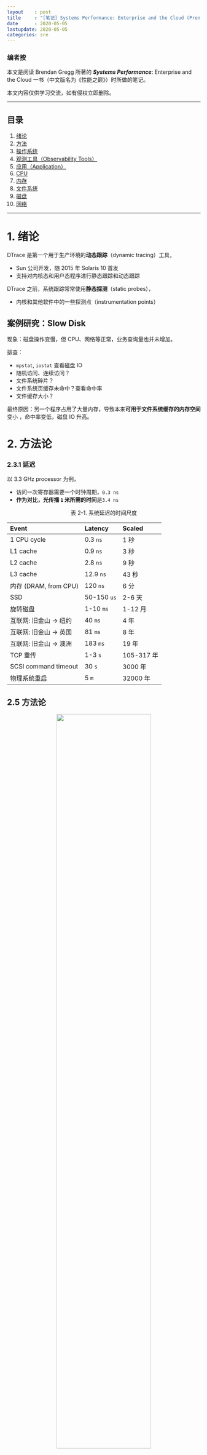 ```yaml
---
layout    : post
title     : "[笔记] Systems Performance: Enterprise and the Cloud (Prentice Hall, 2013)"
date      : 2020-05-05
lastupdate: 2020-05-05
categories: sre
---
```


### 编者按

本文是阅读 Brendan Gregg 所著的 ***Systems Performance***: Enterprise and the
Cloud 一书（中文版名为《性能之巅》）时所做的笔记。

本文内容仅供学习交流，如有侵权立即删除。

----

## 目录

1. [绪论](#ch_1)
2. [方法](#ch_2)
3. [操作系统](#ch_3)
4. [观测工具（Observability Tools）](#ch_4)
5. [应用（Application）](#ch_5)
6. [CPU](#ch_6)
7. [内存](#ch_7)
8. [文件系统](#ch_8)
9. [磁盘](#ch_9)
10. [网络](#ch_10)

----

<a name="ch_1"></a>

# 1. 绪论

DTrace 是第一个用于生产环境的**动态跟踪**（dynamic tracing）工具，

* Sun 公司开发，随 2015 年 Solaris 10 首发
* 支持对内核态和用户态程序进行静态跟踪和动态跟踪

DTrace 之前，系统跟踪常常使用**静态探测**（static probes），

* 内核和其他软件中的一些探测点（instrumentation points）

## 案例研究：Slow Disk

现象：磁盘操作变慢，但 CPU、网络等正常，业务查询量也并未增加。

排查：

* `mpstat`, `iostat` 查看磁盘 IO
* 随机访问、连续访问？
* 文件系统碎片？
* 文件系统页缓存未命中？查看命中率
* 文件缓存大小？

最终原因：另一个程序占用了大量内存，导致本来**可用于文件系统缓存的内存空间**变小
，命中率变低，磁盘 IO 升高。

<a name="ch_2"></a>

# 2. 方法论

### 2.3.1 延迟

以 3.3 GHz processor 为例，

* 访问一次寄存器需要一个时钟周期，`0.3 ns`
* **作为对比，光传播 `1` 米所需的时间**是`3.4 ns`

<p align="center">表 2-1. 系统延迟的时间尺度</p>

| Event                       | Latency   | Scaled    |
|:----------------------------|:--------- |:----------|
| 1 CPU cycle                 | 0.3  `ns` | 1  秒     |
| L1 cache                    | 0.9  `ns` | 3  秒     |
| L2 cache                    | 2.8  `ns` | 9  秒     |
| L3 cache                    | 12.9 `ns` | 43 秒     |
| 内存 (DRAM, from CPU)       | 120  `ns` | 6  分     |
| SSD                         | 50-150 `us` | 2-6 天  |
| 旋转磁盘                    | 1-10 `ms` | 1-12 月   |
| 互联网: 旧金山 -> 纽约      | 40 `ms`   | 4  年     |
| 互联网: 旧金山 -> 英国      | 81 `ms`   | 8  年     |
| 互联网: 旧金山 -> 澳洲      | 183 `ms`  | 19 年     |
| TCP 重传                    | 1-3 `s`   | 105-317 年 |
| SCSI command timeout        | 30 `s`    | 3000 年   |
| 物理系统重启                | 5 `m`     | 32000 年  |

## 2.5 方法论

<p align="center"><img src="/assets/img/systems-performance/table-2-4.png" width="70%" height="70%"></p>

### 2.5.1 Streetlight Anti-Method

> 某天晚上，警察看到一个醉汉在路灯下找东西，他声称自己的钥匙丢了。警察帮忙找了
> 一会也没找到，然后问道：“你确定是丢在这里，路灯下面？”醉汉答：“不确定，但
> 这里光线最好。”

这就相当于**登到机器之后先执行 `top`**：并不是因为此时
`top` 是最优的，而是 暂时也想不到其他更好的工具。

### 2.5.9 USE（利用率/饱和度/错误数）

* 利用率（Utilization）: 例如，CPU 利用率 `90%`
* 饱和度（Saturation）: 用 **wait-queue length** 衡量，例如，CPU 的平均 `run-queue length` 是 4
* 错误数（Errors）: 例如网卡有 50 个丢包

对 CPU、内存、网络、存储等应用 USE 方法：
[**Linux Trouble Shooting Cheat Sheet**]({% link _posts/2020-05-05-linux-trouble-shooting-cheat-sheet.md %})
或原书附录 A。

<a name="ch_3"></a>

# 3. 操作系统

### 3.2.4 中断优先级（IPL）

> interrupt priority level (IPL) represents the priority of the currently active
> interrupt service routine.

<p align="center"><img src="/assets/img/systems-performance/3-5.png" width="60%" height="60%"></p>

**串行 I/O 的中断优先级很高**，因为它们的硬件缓存很小，很容易溢出。

### 3.2.5 进程

**从某种程度来说，进程像是一台虚拟的早期计算机**（a virtual early computer）：
里面只运行一个程序，并且这个程序有自己独立的

* 地址空间
* 文件描述符
* 线程
* 寄存器

<p align="center"><img src="/assets/img/systems-performance/3-8.png" width="50%" height="50%"></p>
<p align="center">图 3-8. Process environment</p>

### 3.2.10 文件系统

VFS (Virtual File System)是一套**内核接口**，在不同文件系统之上做了抽象；起源于
Sun Microsystem，最初目的是让 UNIX File System (UFS) 和 NFS 更容易共存。

<p align="center"><img src="/assets/img/systems-performance/3-12.png" width="50%" height="50%"></p>

上面的图中可以看出，VFS 统一了：

* 磁盘文件系统
* 网络文件系统
* 内存文件系统

下图是 storage-device-based file system 的调用路径：

<p align="center"><img src="/assets/img/systems-performance/3-13.png" width="50%" height="50%"></p>

<a name="ch_4"></a>

# 4. 观测工具（Observability Tools）

### 4.1.1 计数（counters）

系统级别工具：

* `vmstat`: 操作系统级别的虚拟和物理内存统计信息
* `mpstat`: per CPU 使用情况统计（mp: multi-processor?）
* `iostat`: per-disk I/O 统计, reported from the block device interface
* `netstat`: 网卡统计，TCP/IP 协议栈统计，某些 per-connection statistics
* `sar`: 各种杂七杂八的统计；can also archive them for historical reporting

这些工具有一个**使用惯例**：可以指定时间间隔（interval）和次数（count），例如

```shell
$ mpstat 1 3

11:19:50 AM  CPU    %usr   %nice    %sys %iowait    %irq   %soft  %steal  %guest %gnice   %idle
11:19:51 AM  all    0.00    0.00    1.00    0.00    0.00    0.00    0.00    0.00 0.00   99.00
11:19:52 AM  all    0.00    0.00    0.00    0.00    0.00    0.00    0.00    0.00 0.00  100.00
11:19:53 AM  all    0.00    0.00    0.00    0.00    0.00    0.26    0.00    0.00 0.00   99.74
Average:     all    0.00    0.00    0.34    0.00    0.00    0.08    0.00    0.00 0.00   99.58
```

进程级别工具：

* `ps`
* `top`
* **`pmap`**: 进程内存段（memory segments）信息及使用统计等等

一般来说，这几个工具都是**从 `/proc/` 下面读数据的**。

### 4.1.2 跟踪（tracing）

系统级别：

* `tcpdump`: 抓包
* `blktrace`: block I/O tracing (Linux)
* `DTrace`: tracing of kernel internals and the usage of any resource (not just network or block I/O), using static and dynamic tracing
* `SystemTap`: tracing of kernel internals and the usage of any resource, using static and dynamic tracing
* `perf`: Linux Performance Events, tracing static and dynamic probes

进程级别：

* `strace`: system call tracing for Linux-based systems
* `gdb`: a source-level debugger, commonly used on Linux-based systems

### 4.1.3 Profiling

系统及进程级别：

* `oprofile`: Linux system profiling
* `perf`: a Linux performance toolkit, which includes profiling subcommands
* `DTrace`: programmatic profiling, timer-based using its profile provider, and hardwareevent- based using its cpc provider
* `SystemTap`: programmatic profiling, timer-based using its timer tapset, and hardware-eventbased using its perf tapset
* `cachegrind`: from the valgrind toolkit, can profile hardware cache usage and be visualized using kcachegrind

### 4.1.4 监视（sar）

`sar`: **System Activity Reporter**（系统活动汇报器）, 源自 AT&T UNIX。

`sar(1)` 是一个多功能计数器，利用定期 `cron` 来记录系统计数器的状态：

```shell
$ sar 1 3
Linux 5.4.0-26-generic (ubuntu)         04/28/2020      _x86_64_        (4 CPU)

11:36:25 AM     CPU     %user     %nice   %system   %iowait    %steal     %idle
11:36:26 AM     all      0.00      0.00      0.25      0.00      0.00     99.75
11:36:27 AM     all      0.00      0.00      0.25      0.00      0.00     99.75
11:36:28 AM     all      0.00      0.00      0.25      0.00      0.00     99.75
Average:        all      0.00      0.00      0.25      0.00      0.00     99.75
```

其他工具：**`atop` (advanced top) 是一个更高级的系统和进程（system & proces）监视器**。

## 4.2 观测源（Observability Sources）

<p align="center">表 4-1. Observability Sources</p>

| Type | Source/Tool |
|:-----|:------------|
| per-process 计数器 | `/proc` |
| system-wide 计数器 | `/proc`, `/sys` |
| device driver & debug info | `/sys` |
| per-process tracing | `ptrace`, `uprobes` |
| CPU 性能计数器 | `perf_event` |
| Network tracing | `libpcap` |
| per-thread 延迟 | delay accounting |
| system-wide tracing | tracepoints, kprobes, `ftrace` |

### 4.2.1 `/proc`

`/proc` 是**内存文件系统**，不依赖磁盘：

* 目录树结构
* 通过文件系统相关的系统调用（`open/read/close`），将内核统计信息暴露给用户空间
* 大部分数据都是只读的

`top` 会**收集所有活跃进程（active processes）的 `/proc` 信息**，因此开销比较大，
这就是为什么有时候执行 `top` 命令，会看到排在第一位进程的就是它自己的原因。

`/proc` 中每个进程的信息：

```shell
$ ls -F /proc/4314/
arch_status      cpuset   loginuid    numa_maps      sched         status
attr/            cwd@     map_files/  oom_adj        schedstat     syscall
autogroup        environ  maps        oom_score      sessionid     task/
auxv             exe@     mem         oom_score_adj  setgroups     timers
cgroup           fd/      mountinfo   pagemap        smaps         timerslack_ns
clear_refs       fdinfo/  mounts      patch_state    smaps_rollup  uid_map
cmdline          gid_map  mountstats  personality    stack         wchan
comm             io       net/        projid_map     stat
coredump_filter  limits   ns/         root@          statm
```

* `limits`: 已生效的资源限制（in-effect resource limits）
* `maps`: 已映射的内存区域
* `sched`: CPU 调度器相关的信息
* `schedstat`: CPU **runtime, latency, and time slices**
* `smaps`: mapped memory regions with usage statistics
* `stat`: 进程状态和统计，包括 CPU 和内存使用量
* `statm`: 内存使用量，以 page 为单位
* `status`: stat and statm information, 人类可读格式
* `task`: directory of per-task statistics

Linux 对 `/proc` 进行了扩展，将一些操作系统级别的统计放到了顶层：

```shell
$ cd /proc; ls -Fd [a-z]*
acpi/      dma          kcore        misc          scsi/          tty/
asound/    driver/      keys         modules       self@          uptime
buddyinfo  execdomains  key-users    mounts@       slabinfo       version
bus/       fb           kmsg         mpt/          softirqs       version_signature
cgroups    filesystems  kpagecgroup  mtrr          stat           vmallocinfo
cmdline    fs/          kpagecount   net@          swaps          vmstat
consoles   interrupts   kpageflags   pagetypeinfo  sys/           zoneinfo
cpuinfo    iomem        loadavg      partitions    sysrq-trigger
crypto     ioports      locks        pressure/     sysvipc/
devices    irq/         mdstat       sched_debug   thread-self@
diskstats  kallsyms     meminfo      schedstat     timer_list
```

* `cpuinfo`: CPU 信息
* `diskstats`: disk I/O statistics for all disk devices
* `interrupts`: 硬中断信息
* `loadavg`: load averages
* `meminfo`: system memory usage breakdowns
* `net/dev`: network interface statistics
* `net/tcp`: **当前活跃的 TCP socket 信息**
* `schedstat`: system-wide CPU scheduler statistics
* `self`: 指向当前进程的链接，方便使用
* `slabinfo`: 内核 slab allocator 缓存统计信息
* `stat`: 内核和系统资源状态汇总：CPUs, disks, paging, swap, processes
* `zoneinfo`: memory zone information

更多信息见 `proc(5)` man page 和内核文档：`Documentation/filesystems/proc.txt`。

### 4.2.2. `/sys`

Linux 提供的 sysfs 文件系统，挂载在 `/sys`，提供内核统计信息。

与 `/proc` 的不同：

* `/proc` 源自 Unix，有非常长的演进历史，已经在顶层（`/proc/xxx`）添加了各种系统统计指标
* `/sys` 最初设计用于提供设备驱动信息，但后来进行了扩展，添加了很多其他类型的统计

例如，下面是 `CPU 0` 相关的 `/sys` 文件：

```shell
$ find /sys/devices/system/cpu/cpu0 -type f
/sys/devices/system/cpu/cpu0/crash_notes
/sys/devices/system/cpu/cpu0/cache/index0/type
/sys/devices/system/cpu/cpu0/cache/index0/level
/sys/devices/system/cpu/cpu0/cache/index0/physical_line_partition
/sys/devices/system/cpu/cpu0/cache/index0/number_of_sets
/sys/devices/system/cpu/cpu0/cache/index0/size
/sys/devices/system/cpu/cpu0/cache/index0/shared_cpu_map
[...]
```

其中和 CPU 的硬件缓存相关的文件：

```shell
$ grep . /sys/devices/system/cpu/cpu0/cache/index*/level
/sys/devices/system/cpu/cpu0/cache/index0/level:1
/sys/devices/system/cpu/cpu0/cache/index1/level:1
/sys/devices/system/cpu/cpu0/cache/index2/level:2
/sys/devices/system/cpu/cpu0/cache/index3/level:3

$ grep . /sys/devices/system/cpu/cpu0/cache/index*/size
/sys/devices/system/cpu/cpu0/cache/index0/size:32K
/sys/devices/system/cpu/cpu0/cache/index1/size:32K
/sys/devices/system/cpu/cpu0/cache/index2/size:256K
/sys/devices/system/cpu/cpu0/cache/index3/size:8192K
```

可以看到该 CPU 有：

1. 2 个 L1 cache，各 `32 KB`
1. 1 个 L2 cache，`256 KB`
1. 1 个 L3 cache，`8 MB`

#### 4.2.4. Delay Accounting

开启 `CONFIG_TASK_DELAY_ACCT` 后，Linux 会记录下列状态的延迟信息：

* **调度器延迟**（Scheduler latency）: waiting for a turn on-CPU
* **Block I/O**: waiting for a block I/O to complete
* **内存换出**（Swapping）: waiting for paging (memory pressure)
* **内存回收**（Memory reclaim）: waiting for the memory reclaim routine

技术上来时，调度器延迟的计算用的是 `/proc` 下面的 `/schedstat` 数据。

内核 `Documentation/accounting` 目录中有相关文档，`delay-accounting.txt`, and an
example consumer, `getdelays.c`:

```
$ ./getdelays -dp <pid>
```

### 4.2.6. 其他观测源

* CPU performance counters: 提供底层性能信息的**可编程硬件寄存器**（可以用 `perf`）
* Per-process tracing: `strace`, `ptrace`
* Kernel tracing: `perf`
* Network sniffing: `tcpdump`
* Process accounting: `atop`
* System calls

## 4.3 DTrace

## 4.4 SystemTap

SystemTap 与 DTrace 功能类似，是在 DTrace 移植到 Linux 之前开发的。

探测点称为 *probes*。

SystemTap 利用了其他内核基础设施：

* 静态探测：`tracepoints`
* 动态探测：`kprobes`
* 用户态探测：`uprobes`

These sources are also used by other tools (perf, LTTng).

## 4.5. perf

Linux Performance Events (LPE)。

<a name="ch_5"></a>

# 5. Applications

### 5.4.3 系统调用分析

```shell
$ strace -ttt -T -p 1884
1356982510.395542 close(3) = 0 <0.000267>
1356982510.396064 close(4) = 0 <0.000293>
1356982510.396617 ioctl(255, TIOCGPGRP, [1975]) = 0 <0.000019>
```

参数：

* `-ttt`: 打印时间戳，`us` 精度
* `-T`: 打印系统调用耗时（最后一列），单位秒
* `-p PID`: 进程 ID


`-c` 打印 summary：

```shell
$ strace -c -p 1884
^CProcess 1884 detached
% time seconds  usecs/call calls errors syscall
------ -------- ---------- ----- ------ -------
83.29  0.007994 9          911   455    wait4
14.41  0.001383 3          455          clone
0.85   0.000082 0          2275         ioctl
0.68   0.000065 0          910          close
0.63   0.000060 0          4551         rt_sigprocmask
0.15   0.000014 0          455          setpgid
0.00   0.000000 0          455          rt_sigreturn
0.00   0.000000 0          455          pipe
------ -------- ---------- ----- ------ -------
100.00 0.009598            10467 455    total
```

* `time`: 耗时百分比分布
* `seconds`: 总 system CPU time，单位秒
* `usecs/call`: 系统调用平均 system CPU time，单位 `us`
* `calls`: 系统调用次数
* `syscall`: 系统调用名

**`strace` 是有开销的**，看下面的例子：执行 `500` 万次 `1 KB` 的文件传输：

```
$ dd if=/dev/zero of=/dev/null bs=1k count=5000k
5120000+0 records in
5120000+0 records out
5242880000 bytes (5.2 GB) copied, 1.91247 s, 2.7 GB/s
```

加上 `strace` 之后，

```
$ strace -c dd if=/dev/zero of=/dev/null bs=1k count=5000k
5120000+0 records in
5120000+0 records out
5242880000 bytes (5.2 GB) copied, 140.722 s, 37.3 MB/s

% time seconds usecs/call calls errors syscall
------ ----------- ----------- --------- ------
51.46  0.008030 0         5120005 read
48.54  0.007574 0         5120003 write
...                       
0.00   0.000000 0         1       set_robust_list
------ ----------- ----------- --------- -----
100.00 0.015604 10240092 19 total
```

耗时从 `1.9s` 变成了 `140s`，**慢了 73 倍**。

<a name="ch_6"></a>

# 6. CPU

* CPI: cycles per instruction
* IPC: instructions per cycle

### 6.4.1 Hardware

**Microcode ROM**：快速将指令转换成电路信号（converts instructions to circuit signals）

<p align="center"><img src="/assets/img/systems-performance/6-6.png" width="60%" height="60%"></p>
<p align="center">图 6-6. CPU cache hierarchy</p>

* Level 1 instruction cache (I$)
* Level 1 data cache (D$)
* Translation lookaside buffer (TLB)
* Level 2 cache (E$)
* Level 3 cache (optional)

### 6.4.2 Software

Linux 的调度算法：

* `RT`：实时调度（real-time workloads）
    * 优先级范围：`0–99` (MAX_RT_PRIO–1)
    * 复杂度：`O(n)`
* `O(1)`：Linux 2.6 默认调度器
    * 复杂度：`O(1)`
* `CFS`：完全公平调度器（completely fair scheduling），`2.6.23` 默认
    * 用红黑树替换原来的 run queue
    * 查找更快

用户进程能够通过调用 `sched_setscheduler()` 来设置调度器策略（scheduler policy）。

* RT 支持：`SCHED_RR` 和 `SCHED_FIFO` 策略
* CFS 支持： `SCHED_NORMAL` 和 `SCHED_BATCH` 策略

调度策略：

* `RR`: SCHED_RR is round-robin scheduling
* `FIFO`: SCHED_FIFO is first-in first-out scheduling
* `NORMAL`: SCHED_NORMAL (previously known as SCHED_OTHER) is time-sharing
  scheduling and is the default for user processes. The scheduler dynamically
  adjusts priority based on the scheduling class. For O(1), the time slice
  duration is set based on the static priority: longer durations for
  higher-priority work. For CFS, the time slice is dynamic.
* `BATCH`: SCHED_BATCH is similar to SCHED_NORMAL, but with the expectation that
  the thread will be CPU-bound and should not be scheduled to interrupt other
  I/O-bound interactive work.

### 6.5.1. Tools Method

查看 CPU 相关信息的工具：

* `uptime`：启动时间、loadavg
* `vmstat`：查看 `idle` 列，小于 `10%` 可能就有问题
* `mpstat`：查看哪个 CPU 比较繁忙，identifying a possible thread scalability problem.
* `top`：哪个进程消耗了最多的 CPU 资源
* `pidstat`：将 CPU 消耗分解到用户时间和系统时间
* `perf/dtrace/stap/oprofile`：Profiling CPU
* `perf/cpustat`：测量 CPI

### 6.5.5. Cycle Analysis

利用 CPU performance counters (CPCs) 可以在 cycle 级别理解 CPU 利用率。例如，可
以看到时间是花在：

* Level 1, 2, or 3 cache misses
* memory I/O
* resource I/O
* floating-point operations or other activity

### 6.5.8. 调整进程优先级

`nice()` 系统调用。

* **nice 值越大，优先级越低**
* root 用户可以设置负值，表示高优先级

## 6.6. Analysis

### 6.6.1. uptime

`uptime` 除了打印启动时间，还打印 load average：

```
$ uptime
9:04pm up 268 day(s), 10:16, 2 users, load average: 7.76, 8.32, 8.60
```

最后三个数字分别是过去 1、5 和 15 分钟的 load average：

* 如果 load average 大于 CPU 数量，说明负载过高，某些线性处于 waiting 状态

举个例子：一个现代 64 核 CPU，其 load average 为 128。这表示平均来说，每个 CPU 上：

* 总有一个线程在执行
* 另有一个线程在等待 CPU 资源

**Linux load average 的计算**：

* 包括了磁盘 I/O 信息（处于不可中断状态的磁盘 I/O 任务的数量）
* load average 不再与 CPU 数量划等号

### 6.6.2. vmstat

```
$ vmstat 1
procs -----------memory---------- ---swap-- -----io---- -system-- ------cpu-----
 r  b   swpd   free   buff  cache   si   so    bi    bo   in   cs us sy id wa st
 1  0      0 12922340   6196 93628288    0    0     0     0 11715 22285  3  3 94  0  0
 3  0      0 12906672   6196 93628400    0    0     0   568 13844 27175  4  3 93  0  0
 2  0      0 12921580   6196 93628592    0    0     0  2136 15105 28475  4  3 92  0  0
 8  0      0 12886696   6196 93628976    0    0     0  1108 19115 37964  6  4 90  0  0
```

* `r`: run-queue length（可运行的线程总数）
* `us`: user-time
* `sy`: system-time (kernel)
* `id`: idle
* `wa`: wait I/O, which measures CPU idle when threads are blocked on disk I/O
* `st`: stolen (not shown in the output), which for virtualized environments shows CPU time spent servicing other tenants

`r` 表示的是所有 CPU 上可运行线程的总数，除了 `r` 之外，上面其他所有列都是所有
CPU 的一个平均值。

### 6.6.3. mpstat

多处理器统计工具（multiprocessor statistics tool），打印 per CPU 统计信息。

```
$ mpstat -P ALL 1

09:05:10 AM  CPU    %usr   %nice    %sys %iowait    %irq   %soft  %steal  %guest  %gnice   %idle
09:05:11 AM  all    0.00    0.00    0.25    0.00    0.00    0.25    0.00    0.00    0.00   99.49
09:05:11 AM    0    0.00    0.00    0.00    0.00    0.00    0.00    0.00    0.00    0.00  100.00
09:05:11 AM    1    0.00    0.00    0.00    0.00    0.00    1.00    0.00    0.00    0.00   99.00
09:05:11 AM    2    0.00    0.00    0.00    0.00    0.00    0.00    0.00    0.00    0.00  100.00
09:05:11 AM    3    0.00    0.00    1.03    0.00    0.00    0.00    0.00    0.00    0.00   98.97
...
```

`-P ALL` 选项打印每个 CPU 的统计。每列数据：

* `CPU`: logical CPU ID, or all for summary
* `%usr`: user-time
* `%nice`: user-time for processes with a nice’d priority
* `%sys`: system-time (kernel)
* `%iowait`: I/O wait
* `%irq`: 硬件中断
* `%soft`: 软件中断
* `%steal`: time spent servicing other tenants
* `%guest`: CPU time spent in guest virtual machines
* `%idle`: idle

排查网络丢包时，有时会关注其中的**硬中断**和**软中断**列。

### 6.6.4. sar

System Activity Reporter, sar(1).

* `-P ALL`：所有 CPU
* `-u`：打印 system-wide average only
* `-q`：includes run-queue size as runq-sz (`waiting` 和 `running` 状态的线程数量，和 `vmstat` 的 `r` 列一样) and load averages

### 6.6.5. ps

**Process Status** command, ps(1).

BSD 风格参数不带 `-`：

* `a`：list all users
* `u`：with extended user-oriented details
* `x`：include processes without a terminal

```
$ ps aux
USER         PID %CPU %MEM    VSZ   RSS TTY      STAT START   TIME COMMAND
root           1  0.0  0.2 168932 13124 ?        Ss   Apr26   0:20 /sbin/init auto noprompt
root           2  0.0  0.0      0     0 ?        S    Apr26   0:00 [kthreadd]
root           3  0.0  0.0      0     0 ?        I<   Apr26   0:00 [rcu_gp]
root           4  0.0  0.0      0     0 ?        I<   Apr26   0:00 [rcu_par_gp]
root           6  0.0  0.0      0     0 ?        I<   Apr26   0:00 [kworker/0:0H-kblockd]
```

UNIX 风格：

* `-e`：list every process
* `-f`：full details

```
$ ps -ef
UID          PID    PPID  C STIME TTY          TIME CMD
root           1       0  0 Apr26 ?        00:00:20 /sbin/init auto noprompt
root           2       0  0 Apr26 ?        00:00:00 [kthreadd]
root           3       2  0 Apr26 ?        00:00:00 [rcu_gp]
root           4       2  0 Apr26 ?        00:00:00 [rcu_par_gp]
root           6       2  0 Apr26 ?        00:00:00 [kworker/0:0H-kblockd]
```

`TIME` 和 `%CPU` 两列和 CPU 相关：

* `TIME`：进程**自启动以来消耗的所有 CPU 时间**（user + system），格式 `hours:minutes:seconds`。
* `%CPU`：进程在过去一秒内消耗的所有 CPU （usage）。单线程、CPU 密集型进程，这一
  列会显示 `100%`；两个线程、CPU 密集型会显示 `200%`。

### 6.6.6. top

`top` 是最常用的查看系统性能的工具，但要注意，`top` 本身也可能会消耗大量资源，因
为它要遍历 `/proc` 下面的文件，通过 `open/read/close` 等系统调用来获取它需要的数
据。

**由于 `top` 是对 `/proc` 进行快照（snapshot），因此它无法捕捉到生命周期非常短的进
程（shot-lived processes）**，例如 CI/CD 里面的某些 job。**`atop` 是 `top` 的增强
版**，利用了进程审计（process accounting），能捕捉生命周期非常短的进程。

### 6.6.8. pidstat

`pidstat(1)` 打印进程或线程的 CPU 使用率，默认只显示活跃进程：

```
$ pidstat 1
09:19:11 AM   UID       PID    %usr %system  %guest    %CPU   CPU  Command
09:19:12 AM     0      1525    4.00    0.00    0.00    4.00    28  dockerd
09:19:12 AM     0      1557    0.00    1.00    0.00    1.00    28  containerd
09:19:12 AM     0     16262    1.00    0.00    0.00    1.00    30  tmux
09:19:12 AM     0     82525    0.00    3.00    0.00    3.00    29  rsyslogd
09:19:12 AM     0     94684    0.00    1.00    0.00    1.00    30  kworker/30:1-events_power_efficient
...
```

* `-p ALL` 选项打印所有进程，包括活跃和空闲进程
* `-t` 打印 per thread 统计信息

### 6.6.9. time

`time(1)` 可用于测量程序的执行时间和 CPU 使用量。这个命令可能是操作系统提供的，
也可能是 shell 内置的（built-in）。

```
$ time cksum Fedora-16-x86_64-Live-Desktop.iso
560560652 633339904 Fedora-16-x86_64-Live-Desktop.iso

real 0m5.105s
user 0m2.810s
sys  0m0.300s

$ time cksum Fedora-16-x86_64-Live-Desktop.iso
560560652 633339904 Fedora-16-x86_64-Live-Desktop.iso

real 0m2.474s
user 0m2.340s
sys  0m0.130s
```

上面同一条命令执行了两次。

第一次执行花了 `5.1s`

* `usr` 部分：计算 checksum
* `sys` 部分：读取文件的系统调用（read）耗时
* 剩余 `5.1-2.8-0.3 = 2.0s`：可能是花在磁盘 I/O

第二次执行快了很多，因为文件被缓存了，介绍了磁盘 I/O 开销。

### 6.6.12. perf

<p align="center">表 6-8. perf 子命令</p>
<p align="center"><img src="/assets/img/systems-performance/table-6-8.png" width="70%" height="70%"></p>

#### System Profiling

Profiling 录制，会在当前目录生成一个 `perf.data` 文件：

* `-a`：all CPUs
* `-g`：with call stacks
* `-F 997`：sample at 997 Hz
* `sleep 10`：sample for `10s`

```
$ perf record -a -g -F 997 sleep 10
[ perf record: Woken up 44 times to write data ]
[ perf record: Captured and wrote 13.251 MB perf.data (~578952 samples) ]
```

分析（读取 `perf.data` 文件）：

* `--stdio`：直接打印，而不是交互式模式

```
$ perf report --stdio
[...]
    72.98% swapper [kernel.kallsyms] [k] native_safe_halt
           |
           --- native_safe_halt
               default_idle
               cpu_idle
    9.43% dd [kernel.kallsyms] [k] acpi_pm_read
           |
           --- acpi_pm_read
               ktime_get_ts
               |
               |--87.75%-- __delayacct_blkio_start
               |           io_schedule_timeout
               |           balance_dirty_pages_ratelimited_nr
```

#### stat

`perf stat` 在 **CPU 时钟周期**维度打印进程的统计信息。

```
$ perf stat gzip test.log

 Performance counter stats for 'gzip test.log':

          1.411368      task-clock (msec)         #    0.782 CPUs utilized
                 0      context-switches          #    0.000 K/sec
                 0      cpu-migrations            #    0.000 K/sec
               104      page-faults               #    0.074 M/sec
         3,227,785      cycles                    #    2.287 GHz
         1,818,096      stalled-cycles-frontend   #   56.33% frontend cycles idle
         3,543,315      instructions              #    1.10  insn per cycle
                                                  #    0.51  stalled cycles per insn
           606,245      branches                  #  429.544 M/sec
            24,343      branch-misses             #    4.02% of all branches

       0.001803835 seconds time elapsed
```

`-e` 指定具体的事件（events）：

```
$ perf list # list all events

$ perf stat -e instructions,cycles,L1-dcache-load-misses,LLC-load-misses gzip test.log

 Performance counter stats for 'gzip test.log':

         1,126,600      instructions              #    0.65  insn per cycle
         1,725,828      cycles
            20,414      L1-dcache-load-misses
             2,144      LLC-load-misses

       0.001142968 seconds time elapsed
```

注意其中的 `0.65 insn per cycle`，表示每个时钟周期执行 `0.65` 条命令（IPC）.

#### Software Tracing

`perf record -e` 可用来追踪内核调度器的活动。`perf list` 列出了可追踪点，其中包括

* software events
* tracepoint events (static probes)

```
$ perf list
context-switches OR cs [Software event]
cpu-migrations OR migrations [Software event]
...
```

下面的例子跟踪**应用程序离开 CPU 的事件**（`-e context-switches`），并记录其调用栈信息（`-g`）：

```
$ perf record -g -a -e context-switches sleep 10
[ perf record: Woken up 1 times to write data ]
[ perf record: Captured and wrote 1.387 MB perf.data (6239 samples) ]
```


```
$ perf report --stdio
#
# Children      Self  Command          Shared Object            Symbol
# ........  ........  ...............  .......................  ........................
#
    48.40%    48.40%  swapper          [kernel.kallsyms]        [k] schedule_idle
            |
            ---secondary_startup_64
               |
                --48.24%--start_secondary
                          cpu_startup_entry
                          do_idle
                          schedule_idle
                          schedule_idle

    48.40%     0.00%  swapper          [kernel.kallsyms]        [k] secondary_startup_64
            |
            ---secondary_startup_64
               |
                --48.24%--start_secondary
                          cpu_startup_entry
                          do_idle
                          schedule_idle
                          schedule_idle
```

### 6.6.14. Other Tools

其他 Linux CPU 性能工具：

* `oprofile`: the original CPU profiling tool by John Levon.
* `htop`
* `atop`
* `/proc/cpuinfo`
* `getdelays.c`: This is an example of delay accounting observability and includes CPU scheduler latency per process.
* `valgrind`: a memory debugging and profiling toolkit [6]. It contains callgrind, a tool to trace function calls and gather a call graph, which can be visualized using kcachegrind; and cachegrind for analysis of hardware cache usage by a given program.

## 6.7

### 6.7.1 Ad Hoc

下面的命令创建一个单线程、CPU `100%` 任务：

```
while :; do :; done &
```

### 6.7.2 SysBench

SysBench 自带了一个简单的 CPU benchmark 工具，**计算质数**：

```
$ sysbench --threads=8 --test=cpu --cpu-max-prime=100000 run

Running the test with following options:
Number of threads: 2
Initializing random number generator from current time

Prime numbers limit: 10000
Initializing worker threads...
Threads started!

CPU speed:
    events per second:  1434.64

General statistics:
    total time:                          10.0067s
    total number of events:              14359

Latency (ms):
         min:                                    1.11
         avg:                                    1.39
         max:                                   65.17
         95th percentile:                        1.52
         sum:                                19970.36

Threads fairness:
    events (avg/stddev):           7179.5000/437.50
    execution time (avg/stddev):   9.9852/0.00
```

### 6.8.2. 调度优先级和类别（class）

设置 nice 值（越大优先级越低）：

```
$ nice -n 19 command
```

### 6.8.4. 绑定 CPU

增加缓存和内存命中率：

```
$ taskset -pc 7-10 10790
pid 10790's current affinity list: 0-15
pid 10790's new affinity list: 7-10
```

### 6.8.5. 独占 CPU（Exclusive CPU Sets）

绑定 CPU 只是保证进程只会在某些 CPU 上执行，但这些 CPU 并不是被该进程独占的。

独占 CPU 需要 `cpuset`。下面的命令创建一个 exclusive cpu set：

```
$ mkdir /dev/cpuset
$ mount -t cpuset cpuset /dev/cpuset

$ cd /dev/cpuset
$ mkdir prodset          # 创建一个名为 "prodset" 的 cpuset

$ cd prodset
$ echo 7-10 > cpus       # 分配 CPUs 7-10
$ echo 1 > cpu_exclusive # 设置独占标记（exclusive）
$ echo 1159 > tasks      # 绑定进程号（PID）
```

<a name="ch_7"></a>

# 7. Memory

### 7.2.1. Virtual Memory

<p align="center"><img src="/assets/img/systems-performance/7-1.png" width="65%" height="65%"></p>
<p align="center">图 7-1. 进程虚拟内存</p>

### 7.2.3. Demand Paging

<p align="center"><img src="/assets/img/systems-performance/7-2.png" width="65%" height="65%"></p>
<p align="center">图 7-2. 缺页（page fault）示例</p>

虚拟内存中，页面（page）可能处于以下某种状态：

* A. **未分配**（Unallocated）
* B. **已分配，但未映射**（Allocated, but unmapped (unpopulated and not yet faulted)）
* C. **已分配，且已映射到内存**（Allocated, and mapped to main memory (RAM)）
* D. **已分配，且已映射到 swap 设备**（Allocated, and mapped to the physical swap device (disk)）

根据以上状态，定义两个术语：

* **Resident set size** (RSS，常驻内存)：`C` 状态的内存大小
* **Virtual memory size**：所有已分配区域之和（`B+C+D`）

### 7.2.5. Swapping（换出）

Swapping：将整个进程在主存（main memory）和物理swap设备或swap文件之间移动。

> This is the original Unix technique for managing main memory and
> is the origin of the term swap [Thompson 78].

**要换出一个进程，必须将其私有数据写到 swap 设备**，这包括 thread structures 和
进程堆（匿名数据）。从文件系统中读来的且未被修改过的数据，可以丢弃，下次需要时再
重新从文件系统读取。

进程被换出后，内核仍然能感知到它们，因为**进程的某些元数据是常驻内核内存（kernel
memory）的**。在进程换入时，内核会考虑：

* 线程优先级
* 等待磁盘时间（the time it was waiting on disk）
* 进程大小（the size of the process）

等待时间较长、体积比较小的进程会被优先换入。

**Swapping 会严重影响性能，因为被换出的进程在重新换入时需要大量磁盘 I/O**。
对于早期 Unix 机器，例如 PDP-11（maximum process size 64 KB），swapping 是比较有用的。

### 7.2.6. 用于文件系统缓存的内存

操作系统启动后内存使用量一直在增长是正常的，因为它会对文件系统进行缓存，提高读写
性能。

当应用程序需要大量内存时，内核会自动释放用于文件系统缓存的内存。

### 7.2.8. 内存分配器

虚拟内存子系统负责物理内存的多任务执行（multitasking of physical memory）。

在虚拟内存空间内，具体的内存分配和放置（allocation and placement）则是由分配器（
allocator）来完成的。这些分配器的实现方式包括：

* 用户态函数库（user-land libraries）
* 内核函数（kernel-based routines）

分配器向程序员提供非常简单的编程接口（例如 `malloc()`, `free()`），不同的分配器
性能差异可能很大。

## 7.3 Architecture

### 7.3.1 Hardware

<p align="center"><img src="/assets/img/systems-performance/7-3.png" width="60%" height="60%"></p>
<p align="center">图 7-3. 对称内存访问（UMA）示例</p>

<p align="center"><img src="/assets/img/systems-performance/7-4.png" width="60%" height="60%"></p>
<p align="center">图 7-4. 非对称内存访问（NUMA）示例</p>


#### DDR SDRAM（1996）

**Double Data Rate Synchronous Dynamic Random-Access Memory (DDR SDRAM).**

* double data rate：在时钟信号的上升和下降沿都会进行数据传输（the transfer of
  data on both the rise and fall of the clock signal）。
* synchronous：内存和 CPU 是同步操作（the memory being clocked synchronously with the CPUs）

<p align="center">表 7-1. DDR 带宽</p>
<p align="center"><img src="/assets/img/systems-performance/table-7-1.png" width="70%" height="70%"></p>

#### CPU Cache

* Level 1: usually split into a separate instruction cache and data cache
* Level 2: a cache for both instructions and data
* Level 3: another larger level of cache

#### MMU

<p align="center"><img src="/assets/img/systems-performance/7-5.png" width="75%" height="75%"></p>
<p align="center">图 7-5. 内存管理单元（MMU）</p>

### 7.3.2. Software

#### 释放内存

<p align="center"><img src="/assets/img/systems-performance/7-6.png" width="40%" height="40%"></p>
<p align="center">图 7-6. 释放内存</p>

方式：

* 空闲链表（Free list）: 一般每个 NUMA 节点一个链表。
* Reaping（收割）：也称为 shrinking，当可用内存降低到某个阈值时，内核模块和内核
  slab 分配器立即释放某些低优先级内存。

在 Linux 上，具体方式为：

* **页面缓存（Page cache）**: 这是文件系统缓存。配置参数 `swappiness`，在某个阈
  值倾向于释放页面缓存，而不是 swap 出去。
* **Swapping**：由 page-out daemon `kswapd` 完成。
* **OOM killer**：寻找可被牺牲的进程（`select_bad_process()`），然后干掉它（
  `oom_kill_process()`）。可能会在系统日志（`/var/log/messages`）中打印 `“Out of
  memory: Kill process”`。

`swappiness` 范围 `0-100`，默认值 `60`：

* 值越大，越倾向于 swap 方式
* 值越小，越倾向于直接释放页面缓存方式

### 7.3.3. Process Address Space

Linux allocators:

* kernel-level: slab and SLUB
* user-level: glibc

slab: Linux 2.2 ~ 2.6 default

* 管理固定大小的对象缓存，这些对象可被循环利用（manages caches of objects of a specific size, allowing them to be recycled）
* 无需页面分配过程，因此很快（quickly without the overhead of page allocation）
* 适合内核内存分配，因为内核经常使用固定大小的结构体（fixed-size structs）

SLUB: Linux 2.6+ default

* 比 slab 性能更好（improved over slab）

glibc，**为取得高性能，针对不同大小采用不同分配算法/策略**：

* 小对象：buddy algorithm
* 大对象：tree lookup
* 超级大对象：`mmap()`

### 7.4.1 Tools Method

检查下列方面：

* **页面扫描**（Page scanning）：持续的 page scanning (超过 `10s`) 是内存压力的征兆
    * `sar -B` 查看 `pgscan` 列
* Paging: The paging of memory 是内存不足的进一步征兆。
    * `vmstat` 查看 `si` 和 `so` 列（here, the term swapping means anonymous paging)
* 可用内存
    * `vmstat 1`：查看 `free` 列
* OOM killer
    * `/var/log/messages` 或 `dmesg` 中搜索 `“Out of memory”`
* 进程占用内存排序，包括物理内存（RSS）和虚拟内存
    * `top`：具体看哪一列可能略有差异，参考文档 `man top`
* 跟踪内存分配情况，搞清内存使用量的根本原因
    * dtrace/stap/perf

## 7.5 Analysis

<p align="center">表 7-4. 内存分析工具</p>

| 工具        | 简介   |
|:------------|:-------|
| `vmstat`      | 物理和虚拟内存统计信息 |
| `sar`      | 历史统计信息 |
| `slabtop`      | 内核 slab 分配器统计信息 |
| `ps`      | 进程状态（Process Status） |
| `top`      | 监控每个进程的内存使用情况 |
| `pmap`      | 进程地址空间统计信息 |
| `DTrace`      | 动态跟踪内存分配（allocating tracing） |

### 7.5.1. vmstat

Virtual Memory STATistics：系统内存监控状态的高层概览，包括当前的可用内存和
paging 统计：

```
$ vmstat 1
procs -----------memory---------- ---swap-- -----io---- -system-- ------cpu-----
 r  b   swpd   free   buff  cache   si   so    bi    bo   in   cs us sy id wa st
 1  0      0 5323620  39064 347756    0    0     7     3   24   32  0  0 100  0  0
 0  0      0 5323620  39064 347868    0    0     0     0  122  132  0  0 100  0  0
 0  0      0 5323620  39064 347868    0    0     0     0   95  128  0  0 100  0  0
 0  0      0 5323620  39064 347868    0    0     0     0  104  132  0  0 100  0  0
```

* `swpd`: amount of swapped-out memory
* `free`: free available memory
* `buff`: memory in the buffer cache
* `cache`：**页面缓存**（memory in the page cache）
* `si`：**换入的内存**（memory swapped in (paging)）
* `so`：**换出的内存**（memory swapped out (paging)）

`buffer` 和 `page caches` 将在第 8 章“文件系统”介绍。

如果 `si` 和 `so` 列的值持续非零，说明系统目前有内存压力，在持续地有页面换入换出
。可以用其他工具来定位哪些进程在消耗内存。

参数：

* `-S`：排序
* `-m`：以 MB 为单位显示

```
$ vmstat 1 -Sm
procs -----------memory---------- ---swap-- -----io---- -system-- ------cpu-----
 r  b   swpd   free   buff  cache   si   so    bi    bo   in   cs us sy id wa st
 0  0      0   5450     40    356    0    0     7     3   24   32  0  0 100  0  0
 0  0      0   5450     40    356    0    0     0     0   96  123  0  0 100  0  0
 0  0      0   5450     40    356    0    0     0     0   95  120  0  0 100  0  0
 0  0      0   5450     40    356    0    0     0     0   90  116  0  0 100  0  0
```

`-a` 将 page cache 的活跃和非活跃内存分开展示：

```
$ vmstat -a 1
procs -----------memory---------- ---swap-- -----io---- -system-- ------cpu-----
 r  b   swpd   free  inact active   si   so    bi    bo   in   cs us sy id wa st
 1  0      0 5321860 166760 399344    0    0     7     3   24   32  0  0 100  0  0
 0  0      0 5321948 166760 399504    0    0     0   892  141  143  0  0 100  0  0
 0  0      0 5321948 166760 399504    0    0     0     0   97  121  0  0 100  0  0
```

如果系统有持续的页面扫描（page scanning，`sr`）活动，说明内存有压力。可以通过其
他工具调查内存用在哪了。

### 7.5.2. sar

参数：

* `-B`: paging statistics
* `-H`: huge pages statistics
* `-r`: memory utilization
* `-R`: memory statistics
* `-S`: swap space statistics
* `-W`: swapping statistics

不同参数的输出中，每列的含义及其单位：

```
+-----+-------------+-------------------------------------------------------------------------------+------------+
|     | pgpgin/s    | page-ins                                                                      | KB/s       |
|     | pgpgout/s   | page-outs                                                                     | KB/s       |
|     | fault/s     | both major and minor faults                                                   | count/s    |
|     | majflt/s    | major faults                                                                  | count/s    |
| -B  | pgfree/s    | pages added to free list                                                      | count/s    |
|     | pgscank/s   | pages scanned by background page-out daemon (kswapd)                          | count/s    |
|     | pgscand/s   | direct page scans                                                             | count/s    |
|     | pgsteal/s   | page and swap cache reclaims                                                  | count/s    |
|     | %vmeff      | ratio of page steal/page scan, which shows page reclaim efficiency            | percent    |
+-----+-------------+-------------------------------------------------------------------------------+------------|
|     | hbhugfree   | free huge pages memory (large page size)                                      | KB         |
| -H  | hbhugeused  | used huge pages memory                                                        | KB         |
+-----+-------------+-------------------------------------------------------------------------------+------------|
|     | kbmemfree   | free memory                                                                   | KB         |
|     | kbmemused   | used memory (excluding the kernel)                                            | KB         |
|     | kbbuffers   | buffer cache size                                                             | KB         |
|     | kbcached    | page cache size                                                               | KB         |
| -r  | kbcommit    | main memory committed: an estimate of the amount needed to serve the current  | KB         |
|     |             | workload                                                                      |            |
|     | %commit     | main memory committed for current workload, estimate                          | percent    |
|     | kbactive    | active list memory size                                                       | KB         |
|     | kbinact     | inactive list memory size                                                     | KB         |
+-----+-------------+-------------------------------------------------------------------------------+------------|
|     | frpg/s      | memory pages freed; negative indicates allocations                            | pages/s    |
| -R  | bufpg/s     | buffer cache page additions (growth)                                          | pages/s    |
|     | campg/s     | page cache page additions (growth)                                            | pages/s    |
+-----+-------------+-------------------------------------------------------------------------------+------------+
|     | kbswpfree   | free swap space                                                               | KB         |
| -S  | kbswpused   | used swap space                                                               | KB         |
|     | kbswpcad    | cached swap space: this resides in both main memory and the swap device and   | KB         |
|     |             | so can be paged out without disk I/O                                          |            |
+-----+-------------+-------------------------------------------------------------------------------+------------+
|     | pswpin/s    | page-ins (Linux "swap-ins")                                                   | pages/s    |
| -W  | pswpout/s   | page-outs (Linux "swap-outs")                                                 | pages/s    |
+-----+-------------+-------------------------------------------------------------------------------+------------+
```

要深入理解这些字段，可以查看内核源码（`mm/`），尤其是 `mm/vmscan.c`。

`%vmeff` 衡量的是页面回收效率（page reclaim efficiency）：

* 值越大（高），表示回收速度越快，系统越健康；值越小（低）表示系统回收越慢，有问题
* man page 中说 `100%` 算高，`30%` 算低

### 7.5.3. slabtop

打印内核 slab 缓存使用信息：

* `-sc`：按 cache size 排序

```
$ slabtop -sc
 Active / Total Objects (% used)    : 543810 / 560981 (96.9%)
 Active / Total Slabs (% used)      : 11562 / 11562 (100.0%)
 Active / Total Caches (% used)     : 102 / 143 (71.3%)
 Active / Total Size (% used)       : 143821.87K / 149482.23K (96.2%)
 Minimum / Average / Maximum Object : 0.01K / 0.27K / 8.00K

  OBJS ACTIVE  USE OBJ SIZE  SLABS OBJ/SLAB CACHE SIZE NAME
 36305  35544  97%    0.59K    685       53     21920K inode_cache
 13369  12010  89%    1.07K    461       29     14752K ext4_inode_cache
103080 100524  97%    0.13K   1718       60     13744K kernfs_node_cache
 71274  65417  91%    0.19K   1697       42     13576K dentry
 12096  10238  84%    0.57K    216       56      6912K radix_tree_node
  1656   1648  99%    4.00K    207        8      6624K kmalloc-4k
```

这些信息来自 `/proc/slabinfo`，`vmstat -m` 也会打印相同信息。

### 7.5.5. ps

```
$ ps aux
```

`-o` specify output columns:

```
$ ps -eo
    PID %MEM    VSZ   RSS COMMAND
      1  0.1 167660 11484 systemd
      2  0.0      0     0 kthreadd
      3  0.0      0     0 rcu_gp
      4  0.0      0     0 rcu_par_gp
      6  0.0      0     0 kworker/0:0H-kblockd
      8  0.0      0     0 mm_percpu_wq
      9  0.0      0     0 ksoftirqd/0
     10  0.0      0     0 rcu_sched
```

### 7.5.6. top

```
$ top
top - 16:52:43 up  4:25,  2 users,  load average: 0.00, 0.01, 0.00
Tasks: 242 total,   1 running, 241 sleeping,   0 stopped,   0 zombie
%Cpu(s):  0.0 us,  0.1 sy,  0.0 ni, 99.9 id,  0.0 wa,  0.0 hi,  0.0 si,  0.0 st
MiB Mem :   5994.5 total,   5170.5 free,    435.5 used,    388.6 buff/cache
MiB Swap:   2048.0 total,   2048.0 free,      0.0 used.   5315.7 avail Mem

    PID USER      PR  NI    VIRT    RES    SHR S  %CPU  %MEM     TIME+ COMMAND
   1250 arthurc+  20   0   21052   6332   3268 S   0.3   0.1   0:06.65 tmux: server
      1 root      20   0  167660  11484   8356 S   0.0   0.2   0:03.04 systemd
      2 root      20   0       0      0      0 S   0.0   0.0   0:00.02 kthreadd
      3 root       0 -20       0      0      0 I   0.0   0.0   0:00.00 rcu_gp
```

### 7.5.8. pmap

列出进程的内存映射（memory mappings of a process）：

```
$ ps -xs $(pidof vim)
  UID     PID PENDING BLOCKED IGNORED    CAUGHT STAT TTY  TIME COMMAND
 1000    1041 0000000 8014a03 0001000 180000000 Ss   ?    0:00 /lib/systemd/systemd --user
 1000    1047 0000000 0000000 0001000 180000000 S    ?    0:00 (sd-pam)
 1000    1061 0000000 0000000 0001000 180004002 SNsl ?    0:00 /usr/libexec/tracker-miner-fs
 1000    1062 0000000 0000000 0380004 04b817efb S+   tty1 0:00 -bash
 1000    1077 0000000 0000000 0001000 180000a00 Ssl  ?    0:00 /usr/libexec/gvfsd
```

### 7.5.11. Other Tools

其他查看内存性能的工具：

* `free`: 可用内存信息，with buffer cache and page cache (see Chapter 8, File Systems).
* `dmesg`: 搜索 `“Out of memory”`
* `valgrind`: a performance analysis suite, including memcheck, a wrapper for user-level
  allocators for memory usage analysis including leak detection. This costs significant overhead;
  the manual advises that it can cause the target to run 20 to 30 times slower [3].
* `swapon`: to add and observe physical swap devices or files.
* `iostat`: If the swap device is a physical disk or slice, device I/O may be observable using
  iostat(1), which indicates that the system is paging.
* `perf`: investigate CPI, MMU/TSB events, and memory bus stall cycles from the
  CPU performance instrumentation counters. It also provides probes for page
  faults and several kernel memory (kmem) events.
* `/proc/zoneinfo`：memory zone 统计（NUMA）
* `/proc/buddyinfo`

### 7.6.1. 参数调优

可调参数见：`Documentation/sysctl/vm.txt`，可通过 `sysctl(8)` 调节。

### 7.6.4. Resource Controls

`ulimit`：设置内存和虚拟内存使用大小。

cgroups 内存子系统提供了更多控制：

* `memory.memsw.limit_in_bytes`：最大允许的内存和 swap 空间，单位 Byte
* `memory.limit_in_bytes`：最大允许的用户内存（user memory），包括文件缓存（file cache），单位 Byte
* `memory.swappiness`：和前面提到的 `vm.swappiness` 类似，但应用于 group 级别
* `memory.oom_control`：0 或 1，打开和关闭 OOM killer

<a name="ch_8"></a>

# 8. File Systems

研究应用的 I/O 性能时，文件系统的性能比磁盘的性能更重要。

文件系统通过 caching, buffering, and asynchronous I/O 技术避免了直接将磁盘暴露给应用。

### 8.2.1. 文件系统接口

<p align="center"><img src="/assets/img/systems-performance/8-1.png" width="65%" height="65%"></p>

### 8.2.2. 文件系统缓存（File System Cache）

<p align="center"><img src="/assets/img/systems-performance/8-2.png" width="65%" height="65%"></p>

### 8.3. Concepts

### 8.3.2. Caching

机器启动后，文件系统会将部分内存用作缓存（cache），以提升读写性能，该过程对应用
（applications）是透明的。

* caching：提升读性能
* buffering (in the cache)：提升写性能

<p align="center">表 8-1. 缓存类型</p>

| Cache                       | Example |
|:----------------------------|:--------- |
| Page cache | 操作系统的页面缓存 |
| 文件系统的主缓存（primary cache） | ZFS ARC |
| 文件系统的次级缓存（secondary cache）| ZFS L2ARC |
| 目录缓存 | 目录缓存，DNLC |
| inode 缓存 | inode 缓存 |
| 设备缓存 | ZFS vdev |
| 块设备缓存 | buffer cache |

### 8.3.6. Write-Back Caching（写缓存）

异步写过程：

1. 应用调用 `write()`，将执行过程交给内核
2. 数据从应用的地址空间（用户空间）复制到内核
3. `write` 系统调用完成，内核返回，将执行过程交回应用
4. 某个异步的内核任务将数据写到磁盘

文件系统也提供了同步写接口，等待写入磁盘后才返回。

### 8.3.8. Raw and Direct I/O

* 裸 I/O（Raw I/O）绕过（bypass）文件系统，直接写到设备上
* 直接 I/O（Direct I/O）仍然使用文件系统，但绕过（bypass）文件系统缓存

### 8.3.13. 文件系统操作耗时

Intel Xeon 2.4 GHz 多处理器：

<p align="center">表 8-2. 缓存类型</p>

| 操作                       | 平均耗时（`us`） |
|:---------------------------|:--------- |
| `open()`  | 2.2 |
| `close()`  | 0.7 |
| `read()  4KB   (cached)`  | 3.3 |
| `read()  128KB (cached)`  | 13.9 |
| `write() 4KB   (async)`  | 9.3 |
| `write() 128KB (async)`  | 55.2 |

可以看到，**写比读慢 `3` 倍左右**。

### 8.3.14. 特殊文件系统

用于特殊目的的文件系统，例如：

* 临时文件（`/tmp`）
* 内核设备文件（`/dev`）
* 系统统计（`/proc`）

### 8.4.1. 文件系统 I/O 栈

<p align="center"><img src="/assets/img/systems-performance/8-6.png" width="40%" height="40%"></p>

### 8.4.3. 文件系统缓存

<p align="center"><img src="/assets/img/systems-performance/8-10.png" width="60%" height="60%"></p>

#### 页面缓存（Page Cache）

**页面缓存的大小是动态的**，内存比较空闲的时候缓存会变大，内存紧张的时候会自动释
放一些缓存（见第 7 章的 `swapiness` 配置项）。

修改过的（dirty）页面会被异步地刷到磁盘。

触发异步刷的场景：

* 过了某个固定时间间隔（例如 30s）
* `sync()`, `fsync()`, or `msync()` 系统调用
* 脏页面过多（dirty_ratio）
* 页面缓存空间不足（No available pages in the page cache）

系统内存不足时，另一个内核线程 —— page-out daemon（`kswapd`，也叫 page scanner）
—— 也可能会调度脏页面写到磁盘的操作。

`kswapd` 和异步 flush 线程都是内核线性，在某些性能工具的输出中可以看到。

### 8.4.5. 文件系统类型

* Berkeley Fast File System (FFS)
* UFS: FFS was introduced in SunOS 1.0 in 1984 as UFS
* ext3/ext4
* ZFS: ZFS was developed by Sun Microsystems and released in 2005
* `btrfs`: B-tree file system (btrfs) is based on copy-on-write B-trees, by Oracle, 2014

### 8.4.6. Volumes and Pools

**最初的文件系统建立在单个磁盘（disk）或磁盘分区（disk partition）上**。

Volumes 和 pools 使得文件系统能够建立在多个磁盘上，并且支持不同的 RAID 策略（见第 9 章）。

**Volume 将多个磁盘抽象为一个虚拟磁盘**

* 如果文件系统是建立在多个完整磁盘上（而不是 slice或 partition），volume 能够
  **隔离 workload**，减少竞争导致的性能下降
* 一个 volume 只支持一种文件系统
* LVM：Logical Volume Manager

Pool 方式将多个磁盘作为一个池子，

* 同一个 pool 支持多个文件系统
* 文件系统和磁盘解耦
* 现代文件系统多采用这种方式，例如 ZFS 和 btrfs

<p align="center"><img src="/assets/img/systems-performance/8-13.png" width="70%" height="70%"></p>

### 8.5.2. Latency Analysis

<p align="center"><img src="/assets/img/systems-performance/8-14.png" width="70%" height="70%"></p>

## 8.6. Analysis

<p align="center">表 8-6. 文件系统相关工具</p>

| 工具                       | 简介 |
|:---------------------------|:--------- |
| `strace`  | debug 系统调用 |
| `DTrace`  | 动态跟踪文件系统操作和耗时 |
| `free`    | 缓存用量统计 |
| `top`     | 内存使用情况 |
| `vmstat`  | 虚拟内存情况 |
| `sar`     | 各种历史统计 |
| `slabtop` | 内核 slab 分配器统计 |
| `/proc/meminfo` | 各种文件系统和缓存统计 |

### 8.6.10. sar

```
$ sar -v 1

05:50:31 PM dentunusd   file-nr  inode-nr    pty-nr
05:50:32 PM     34510      2720     50212         4
05:50:33 PM     34510      2720     50212         4
05:50:34 PM     34510      2720     50212         4
05:50:35 PM     34510      2720     50212         4
```

* `dentunusd`：未使用的目录条目缓存（directory entry cache）的数量（即可用数量）
* `file-nr`：已使用的文件句柄（file handles）的数量
* `inode-nr`：已使用的 inode 数量

### 8.6.11. slabtop

`slabtop` 的输出中包含了一些文件系统缓存相关的信息：

```
$ slabtop -sc
 Active / Total Objects (% used)    : 543810 / 560981 (96.9%)
 Active / Total Slabs (% used)      : 11562 / 11562 (100.0%)
 Active / Total Caches (% used)     : 102 / 143 (71.3%)
 Active / Total Size (% used)       : 143821.87K / 149482.23K (96.2%)
 Minimum / Average / Maximum Object : 0.01K / 0.27K / 8.00K

  OBJS ACTIVE  USE OBJ SIZE  SLABS OBJ/SLAB CACHE SIZE NAME
 36305  35544  97%    0.59K    685       53     21920K inode_cache
 13369  12010  89%    1.07K    461       29     14752K ext4_inode_cache
103080 100524  97%    0.13K   1718       60     13744K kernfs_node_cache
 71274  65417  91%    0.19K   1697       42     13576K dentry
 12096  10238  84%    0.57K    216       56      6912K radix_tree_node
  1656   1648  99%    4.00K    207        8      6624K kmalloc-4k
```

上面部分是整体统计，下面部分是按类型统计：

* `dentry`: dentry cache（目录缓存）
* `inode_cache`: inode cache
* `ext3_inode_cache`: inode cache for ext3
* `ext4_inode_cache`: inode cache for ext4

能够看到每种类型的：

* `OBJS`：内存对象数量
* `ACTIVE`：活跃对象数量
* `USE`：使用率（`1 - USE` 应该是等待回收的比例）
* `OBJ SIZE`：对象大小
* `SLABS`：slab 数量
* `OBJ/SLAB`：平均每个 slab 的对象数量
* `CACHE SIZE`：缓存大小

### 8.6.14. /proc/meminfo

`/proc/meminfo` 提供了内存使用的分解视图，`free` 等工具会读取这个文件：

```
$ cat /proc/meminfo
MemTotal:        6138400 kB
MemFree:         5269392 kB
MemAvailable:    5431204 kB
Buffers:           46720 kB
Cached:           293448 kB
SwapCached:            0 kB
Active:           436036 kB
Inactive:         176372 kB
Active(anon):     272468 kB
...
```

* `Buffers`：buffer cache
* `Cached`：page cache

### 8.6.17. 其他工具

* `df(1)`: report file system usage and capacity statistics
* `mount(8)`: can show file system mounted options (static performance tuning)
* `inotify`: 一个监控（monitoring）文件系统事件的框架

### 8.7.1. Ad Hoc

* write: `dd if=/dev/zero of=file1 bs=1024k count=1k`
* read: `dd if=file1 of=/dev/null bs=1024k`

```
$ dd if=/dev/zero of=/dev/null bs=1024k count=10k
10240+0 records in
10240+0 records out
10737418240 bytes (11 GB, 10 GiB) copied, 0.625901 s, 17.2 GB/s
```

### 8.7.2. Micro-Benchmark Tools

benchmark 工具：

* Bonnie
* Bonnie++ 
* iozone 
* tiobench
* SysBench
* fio
* FileBench

```
$ fio --runtime=60 --time_based --clocksource=clock_gettime --name=randread --numjobs=1 \
  --rw=randread --random_distribution=pareto:0.9 --bs=8k --size=5g --filename=fio.tmp
```

### 8.7.3. Cache Flushing（清除缓存）

在 benchmarking 的时候，需要清除缓存。

命令：

* 清除 pagecache: `echo 1 > /proc/sys/vm/drop_caches`
* 清除 dentries and inodes: `echo 2 > /proc/sys/vm/drop_caches`
* 清除 pagecache, dentries and inodes: `echo 3 > /proc/sys/vm/drop_caches`

更多信息见内核文档 `Documentation/sysctl/vm.txt`。

<a name="ch_9"></a>

# 9. Disk

### 9.3.2. Time Scales

<p align="center">表 9-1. 磁盘事件耗时</p>

| 事件                       | 耗时     | 相对值 |
|:---------------------------|:---------|:-------|
| 磁盘缓存命中 | `< 100 us` | 1 秒 |
| Flash 内存读 | `100~1000 us`（small~large I/O） | 1~10 秒 |
| 旋转磁盘顺序读 | `~1 ms` | 10 秒 |
| 旋转磁盘随机读（7200 转） | `~8 ms` | 1.3 分 |
| 旋转磁盘随机读（slow, queueing） | `> 10 ms` | 1.7 分 |
| 旋转磁盘随机读（dozens in queue） | `> 100 ms` | 17 分 |
| 最坏情况下的虚拟磁盘 I/O（硬件控制器、RAID-5、queueing、随机 I/O） | `> 1000 ms` | 2.8 小时 |

### 9.4.2. 磁盘接口类型

* SCSI（Small Computer System Interface）

    * 一种并行传输总线（parallel transport bus）
    * using multiple electrical connectors to transport bits in parallel

* SAS（Serial Attached SCSI）

    * high-speed point-to-point transport, avoiding the
    * 避免了 SCSI 的总线竞争问题（bus contention）

* SATA（Serial ATA）

    * 避免了 SCSI 的总线竞争问题（bus contention）

### 9.4.3. Storage Types

常见架构：

* disk devices
* RAID
* storage arrays
* network-attached storage (NAS)

### 9.4.4. 磁盘 IO 栈

<p align="center"><img src="/assets/img/systems-performance/9-6.png" width="60%" height="60%"></p>
<p align="center">图 9-6. 常规磁盘 I/O 栈</p>

<p align="center"><img src="/assets/img/systems-performance/9-7.png" width="60%" height="60%"></p>
<p align="center">图 9-7. Linux 块层（block layer）</p>

elevator seeking algorithm：

* reduce rotation disk head travel (sorting of pending I/O based on their location)
* 合并 I/O（merge and coalesce I/O）

## 9.6. Analysis

<p align="center">表 9-5. 磁盘事件耗时</p>

| 工具                       | 简介 |
|:---------------------------|:---------|
| `iostat`   | 各种磁盘统计 |
| `sar`      | 磁盘历史数据统计 |
| `pidstat`, `iotop` | 进程级别的磁盘统计 |
| `blktrace` | 磁盘 I/O 事件跟踪 |
| `DTrace`   | 自定义静态和动态跟踪 |
| `MegaCli`  | LSI 控制器统计 |
| `smartctl` | 磁盘控制器统计 |

### 9.6.1. iostat

`iostat` 打印 per-disk I/O 信息，这通常是排查磁盘问题时执行的第一个命令。

这些信息由内核维护，因此 `iostat` 的开销比较低（读取内核文件开销）。

```
$ iostat
Linux 5.4.15-1.el7.elrepo.x86_64 (node01)         04/30/2020      _x86_64_        (32 CPU)

avg-cpu:  %user   %nice %system %iowait  %steal   %idle
           0.40    0.00    0.25    0.00    0.00   99.35

Device:            tps    kB_read/s    kB_wrtn/s    kB_read    kB_wrtn
sda              14.34         1.25       299.90    6991174 1675623268
sdb               4.91         1.19       547.29    6633823 3057875140
```

`tps`: transactions per second (IOPS)

参数：

* `-c`：打印 CPU 信息
* `-d`：打印 disk 信息
* `-k`：单位 KB
* `-m`：单位 MB
* `-p`：包含 per-partition 统计信息
* `-t`：打印时间戳
* `-x`：打印扩展信息
* `-z`：不打印 zero-activity 信息

```
$ iostat -dkxz 1

Device:  rrqm/s   wrqm/s    r/s     w/s  rkB/s   wkB/s avgrq-sz avgqu-sz   await r_await w_await  svctm  %util
sda        0.00     0.43   0.02   14.32   1.25  299.91    41.99     0.00    0.07    3.09    0.06   0.06   0.09
sdb        0.00     0.24   0.08    4.82   1.19  547.34   223.60     0.00    0.17    1.18    0.15   0.36   0.18

Device:  rrqm/s   wrqm/s    r/s     w/s  rkB/s   wkB/s avgrq-sz avgqu-sz   await r_await w_await  svctm  %util
sda        0.00     0.00   0.00    6.00   0.00  788.00   262.67     0.00    0.17    0.00    0.17   0.33   0.20

Device:  rrqm/s   wrqm/s    r/s     w/s  rkB/s   wkB/s avgrq-sz avgqu-sz   await r_await w_await  svctm  %util

Device:  rrqm/s   wrqm/s    r/s     w/s  rkB/s   wkB/s avgrq-sz avgqu-sz   await r_await w_await  svctm  %util
sda        0.00     0.00   0.00    7.00   0.00  868.00   248.00     0.00    0.00    0.00    0.00   0.43   0.30
...
```

* `rrqm/s`: 驱动请求队列里**每秒合并**（merged）的读请求（placed on driver request queue and merged）
* `wrqm/s`: 驱动请求队列里每秒合并（merged）的写请求
* `r/s`: 每秒**发送到磁盘设备**的读请求（issued to the disk device）
* `w/s`: 每秒发送到磁盘设备的写请求
* `avgrq-sz`: 平均请求大小，单位：扇区（512 bytes）
* `avgqu-sz`: 平均请求数量，包括在驱动请求队列中等待的，以及设备上活跃的请求（active on the device）
* `await`: **平均 I/O 响应时间**，包括在队列等待的时间，以及设备的 I/O 响应时间，单位 `ms`
* `r_await`: same as await, but for reads only (ms)
* `w_await`: same as await, but for writes only (ms)
* `svctm`: 平均（计算出的）设备 I/O 响应时间，这一列将来会删除
* `%util`: **磁盘忙于处理 I/O 请求的时间百分比**（利用率）

说明：

* `rrqm/s` 和 `wrqm/s` 非零表明有**持续的请求合并**，能够提升性能。这个指标也
  **表明有大量顺序操作**（顺序读、顺序写）
* `r/s` 和 `w/s` 是**真实发送到设备**的请求数量
* 由于 `avgrq-sz` 是**合并之后的平均请求大小**，因此这个值
    * 较小时（`< 16 sectors`）：**暗示有大量的随机 I/O 请求**，因为它们无法被合并
    * 较大时：**暗示有 large I/O，或是合并之后的顺序请求**（是否是顺序请求可参考`rrqm/s`、`wrqms/`）
* **`await` 是最重要的性能指标**
    * 如果是异步写模式，`w_await` 指标参考价值不大
* `%util` 是资源利用率和容量规划会用到的指标
    * 但注意，这只是一个衡量磁盘繁忙程度（non-idle time）的指标，对物理设备来说
      会比较有意义，但对虚拟设备来说参考价值可能不大
    * 虚拟设备的性能可用 IOPS (`r/s` + `w/s`) 和 throughput (`rkB/s` + `wkB/s`)
      来衡量

```
$ iostat -dkxzt -p ALL 1

04/30/2020 09:11:36 AM
Device:  rrqm/s  wrqm/s    r/s    w/s  rkB/s    wkB/s avgrq-sz avgqu-sz  await r_await w_await  svctm  %util
sda        0.00    0.43   0.02  14.32   1.25   299.92    41.99     0.00   0.07    3.09    0.06   0.06   0.09
sda1       0.00    0.00   0.00   0.00   0.12     0.00   132.68     0.00   0.37    0.37    0.15   0.27   0.00
sda2       0.00    0.43   0.02  14.32   0.96   299.91    41.97     0.00   0.07    3.21    0.06   0.06   0.09
sdb        0.00    0.24   0.08   4.83   1.19   547.44   223.60     0.00   0.17    1.18    0.15   0.36   0.18

04/30/2020 09:11:37 AM
Device:  rrqm/s  wrqm/s    r/s    w/s  rkB/s    wkB/s avgrq-sz avgqu-sz  await r_await w_await  svctm  %util
sda        0.00    0.00   0.00   6.00   0.00   792.00   264.00     0.00   0.00    0.00    0.00   0.17   0.10
sda2       0.00    0.00   0.00   6.00   0.00   792.00   264.00     0.00   0.17    0.00    0.17   0.17   0.10
```

参数：

* `-p ALL` 打印 per-partition 统计信息

### 9.6.2. sar

`-d` 打印磁盘统计信息：

```
$ sar -d 1
Linux 5.4.0-26-generic (ubuntu)         04/30/2020      _x86_64_        (4 CPU)

09:22:09 AM       DEV     tps   rkB/s  wkB/s   dkB/s   areq-sz    aqu-sz     await     %util
09:22:10 AM    dev7-0    0.00    0.00   0.00    0.00      0.00      0.00      0.00      0.00
09:22:10 AM    dev7-1    0.00    0.00   0.00    0.00      0.00      0.00      0.00      0.00
09:22:10 AM   dev11-0    0.00    0.00   0.00    0.00      0.00      0.00      0.00      0.00
09:22:10 AM   dev11-1    0.00    0.00   0.00    0.00      0.00      0.00      0.00      0.00
09:22:10 AM    dev8-0    0.00    0.00   0.00    0.00      0.00      0.00      0.00      0.00

09:22:10 AM       DEV     tps   rkB/s  wkB/s   dkB/s   areq-sz    aqu-sz     await     %util
09:22:11 AM    dev7-0    0.00    0.00   0.00    0.00      0.00      0.00      0.00      0.00
09:22:11 AM    dev7-1    0.00    0.00   0.00    0.00      0.00      0.00      0.00      0.00
...
```

* `tps`: device data transfers per second
* `rd_sec/s`, `wr_sec/s`: read and write sectors (512 bytes) per second

### 9.6.3. pidstat

`-d` 打印每个进程的磁盘 I/O 信息：

```
$ pidstat -d 1

09:27:44 AM   UID       PID   kB_rd/s   kB_wr/s kB_ccwr/s  Command
09:27:46 AM     0       783      0.00     11.65      0.00  systemd-journal
09:27:46 AM     0      1523      0.00      3.88      0.00  metricbeat
09:27:46 AM     0     69595      0.00      3.88      0.00  kubelet

09:27:46 AM   UID       PID   kB_rd/s   kB_wr/s kB_ccwr/s  Command
09:27:47 AM     0       783      0.00     24.00      0.00  systemd-journal
09:27:47 AM     0      1523      0.00      4.00      0.00  metricbeat
```

* `kB_ccwr/s`：**每秒取消的写大小**（例如，在 flush 之前被 overwrite 了），单位 KB

只有 root 用户能打印所有进程的磁盘 I/O 信息，这些数据是从 `/proc/<pid>/io` 里读
取的。

### 9.6.6. perf

perf 事件：

```
$ perf list | grep block:
  block:block_bio_backmerge                          [Tracepoint event]
  block:block_bio_bounce                             [Tracepoint event]
  block:block_bio_complete                           [Tracepoint event]
  block:block_bio_frontmerge                         [Tracepoint event]
  block:block_bio_queue                              [Tracepoint event]
  block:block_bio_remap                              [Tracepoint event]
  block:block_dirty_buffer                           [Tracepoint event]
  block:block_getrq                                  [Tracepoint event]
  block:block_plug                                   [Tracepoint event]
  block:block_rq_complete                            [Tracepoint event]
  block:block_rq_insert                              [Tracepoint event]
  block:block_rq_issue                               [Tracepoint event]
  block:block_rq_remap                               [Tracepoint event]
  block:block_rq_requeue                             [Tracepoint event]
  block:block_sleeprq                                [Tracepoint event]
  block:block_split                                  [Tracepoint event]
  block:block_touch_buffer                           [Tracepoint event]
  block:block_unplug                                 [Tracepoint event]
```

跟踪块设备读请求：

```
$ perf record -age block:block_rq_issue sleep 10
[ perf record: Woken up 4 times to write data ]
[ perf record: Captured and wrote 0.817 MB perf.data (~35717 samples) ]

$ perf report | more
[...]
  100.00% tar [kernel.kallsyms] [k] blk_peek_request
          |
          --- blk_peek_request
              do_virtblk_request
              blk_queue_bio
              generic_make_request
              submit_bio
              submit_bh
             |
             |--100.00%-- bh_submit_read
             |            ext4_ext_find_extent
             |            ext4_ext_map_blocks
             |            system_call
             |            __getdents64
```

### 9.6.7. iotop

默认 `5s` 输出一次，单位是字节：

```
$ sudo iotop
Total DISK READ:         0.00 B/s | Total DISK WRITE:         0.00 B/s
Current DISK READ:       0.00 B/s | Current DISK WRITE:       0.00 B/s
    TID  PRIO  USER     DISK READ  DISK WRITE  SWAPIN     IO>    COMMAND
   7262 be/4 root        0.00 B/s    0.00 B/s  0.00 %  0.01 % [kworker/u128:0-events_power_efficient]
      1 be/4 root        0.00 B/s    0.00 B/s  0.00 %  0.00 % init auto noprompt
      2 be/4 root        0.00 B/s    0.00 B/s  0.00 %  0.00 % [kthreadd]
      3 be/0 root        0.00 B/s    0.00 B/s  0.00 %  0.00 % [rcu_gp]
      4 be/0 root        0.00 B/s    0.00 B/s  0.00 %  0.00 % [rcu_par_gp]
      6 be/0 root        0.00 B/s    0.00 B/s  0.00 %  0.00 % [kworker/0:0H-kblockd]
      8 be/0 root        0.00 B/s    0.00 B/s  0.00 %  0.00 % [mm_percpu_wq]
      9 be/4 root        0.00 B/s    0.00 B/s  0.00 %  0.00 % [ksoftirqd/0]
```

参数：

* `-a`：累计 I/O，而不是平均 I/O
* `-o`：只显示在执行 I/O 任务的进程
* `-b`：batch 模式，provide a rolling output (no screen clear)

下面的例子 5s 打印一次，只显示活跃 I/O 进程：

```
$ iotop -bod5
Total DISK READ :       0.00 B/s | Total DISK WRITE :       0.00 B/s
Actual DISK READ:       0.00 B/s | Actual DISK WRITE:       0.00 B/s
   TID  PRIO  USER     DISK READ  DISK WRITE  SWAPIN      IO    COMMAND

Total DISK READ :       0.00 B/s | Total DISK WRITE :     215.68 K/s
Actual DISK READ:       0.00 B/s | Actual DISK WRITE:       4.09 M/s
   TID  PRIO  USER     DISK READ  DISK WRITE  SWAPIN      IO    COMMAND
  3659 be/4 root        0.00 B/s   32.16 K/s  0.00 %  0.02 % dockerd -H unix://
 59689 be/4 root        0.00 B/s    0.00 B/s  0.00 %  0.01 % [kworker/u130:0-xfs-cil/dm-0]
 47819 be/4 root        0.00 B/s   14.90 K/s  0.00 %  0.01 % dockerd -H unix://
 69883 be/4 root        0.00 B/s    4.71 K/s  0.00 %  0.00 % kubelet --cni-bin-dir=/opt/cni/bin
```

### 9.6.9. blktrace

`blktrace(8)` 是一套跟踪基础设施，

* 内核跟踪模块， 缓存（buffer）数据 (which was later moved to tracepoints)
* 给用户空间工具用的控制和汇报机制：这些工具包括
    * `blktrace(8)`：内核跟踪，获取原始跟踪数据
    * `blkparse(1)`：解析跟踪数据
    * `btrace(8)`：调用 `blktrace` 和 `blkparse`，与二者等价，但命令更短

```
$ sudo blktrace -d /dev/sda -o - | blkparse -i -
  8,0    3        1     0.000000000  7111  A  WM 1052736 + 8 <- (8,5) 64
  8,0    3        2     0.000001483  7111  Q  WM 1052736 + 8 [kworker/u128:1]
  8,0    3        3     0.000008698  7111  G  WM 1052736 + 8 [kworker/u128:1]
  8,0    3        4     0.000009741  7111  P   N [kworker/u128:1]
^CCPU2 (8,0):
 Reads Queued:           0,        0KiB  Writes Queued:           6,       24KiB
 Read Dispatches:        0,        0KiB  Write Dispatches:        2,       24KiB
 Reads Requeued:         0               Writes Requeued:         0
 Reads Completed:        0,        0KiB  Writes Completed:        2,       24KiB
 Read Merges:            0,        0KiB  Write Merges:            4,       16KiB
 Read depth:             0               Write depth:            12
 IO unplugs:             1               Timer unplugs:           0
CPU3 (8,0):
 ...
 IO unplugs:             1               Timer unplugs:           4

Total (8,0):
 Reads Queued:           0,        0KiB  Writes Queued:          46,      196KiB
 Read Dispatches:        0,        0KiB  Write Dispatches:       38,      196KiB
 Reads Requeued:         0               Writes Requeued:         0
 Reads Completed:        0,        0KiB  Writes Completed:       38,      196KiB
 Read Merges:            0,        0KiB  Write Merges:            8,       32KiB
 IO unplugs:             2               Timer unplugs:           4

Throughput (R/W): 0KiB/s / 33KiB/s
Events (8,0): 264 entries
Skips: 0 forward (0 -   0.0%)
```

每列的含义：

1. Device major, minor number
2. CPU ID
3. Sequence number
4. Action time, in seconds
5. Process ID
6. Action identifier (see below)
7. RWBS description: may include R (read), W (write), D (block discard), B (barrier operation), S (synchronous)

可以用 `-f` 指定显示哪些列。

最后一列数据表示的意思因 action 而异。例如 `184773879 + 8 [cksum]` 表示：

* 块地址 184773879 处的 I/O
* 大小为 8 (sectors)
* 来自名为 chsum 的进程

#### Action Identifiers

来自 `blkparse(1)` man page:

```
A IO was remapped to a different device
B IO bounced
C IO completion
D IO issued to driver
F IO front merged with request on queue
G Get request
I IO inserted onto request queue
M IO back merged with request on queue
P Plug request
Q IO handled by request queue code
S Sleep request
T Unplug due to timeout
U Unplug request
X Split
```

#### Action Filtering

blktrace(8) 和 btrace(8) 可以过滤事件类型。
例如，只跟踪 D actions (I/O issued), use the filter option -a issue:

```
$ sudo btrace -a issue /dev/sda
  8,0    1        1     0.000000000   373  D  WM 1052736   + 8 [kworker/1:1H]
  8,0    1        2     0.000136747   373  D  WM 1052752   + 8 [kworker/1:1H]
  8,0    1        3     0.000175394   373  D   W 1249512   + 8 [kworker/1:1H]
  8,0    1        5     0.000243063   373  D  WM 126881808 + 8 [kworker/1:1H]
  8,0    1        8     0.000352939   373  D  WM 152050152 + 8 [kworker/1:1H]
```

其他 filters 见 `blktrace(8)` man page，例如

* trace only reads (-a read)
* trace only writes (-a write)
* synchronous operations (-a sync)

### 9.6.11. smartctl

一些现代设备提供 SMART (Self-Monitoring, Analysis and Reporting Technology) 数据
，其中包含了很多健康信息。

`smartctl(8)` 能显示此类信息：

```
$ sudo smartctl --all /dev/sda
smartctl 7.1 2019-12-30 r5022 [x86_64-linux-5.4.0-26-generic] (local build)
Copyright (C) 2002-19, Bruce Allen, Christian Franke, www.smartmontools.org

=== START OF INFORMATION SECTION ===
Vendor:               VMware,
Product:              VMware Virtual S
Revision:             1.0
User Capacity:        85,899,345,920 bytes [85.8 GB]
Logical block size:   512 bytes
Rotation Rate:        Solid State Device
Device type:          disk
Local Time is:        Thu Apr 30 09:49:51 2020 CST
SMART support is:     Unavailable - device lacks SMART capability.

=== START OF READ SMART DATA SECTION ===
Current Drive Temperature:     0 C
Drive Trip Temperature:        0 C

Error Counter logging not supported

Device does not support Self Test logging
```

Accessing the first disk in a virtual RAID device, using `-d megaraid,0`：

```
$ smartctl --all -d megaraid,0 /dev/sdb
```

## 9.7. Experimentation

### 9.7.1. Ad Hoc

`dd(1)`：device-to-device copy。

```
$ sudo dd if=/dev/sda1 of=/dev/null bs=1024k count=1k
512+0 records in
512+0 records out
536870912 bytes (537 MB, 512 MiB) copied, 2.57553 s, 208 MB/s
```

### 9.7.3. Micro-Benchmark Tools

磁盘 benchmark 工具 `hdparm(8)`：

* `-T`：tests cached reads
* `-t`：tests disk device reads

```
$ sudo hdparm -Tt /dev/sda

/dev/sda:
 Timing cached reads:   13376 MB in  1.99 seconds = 6708.47 MB/sec
 Timing buffered disk reads: 588 MB in  3.01 seconds = 195.50 MB/sec
```

可以看到缓存是否命中对性能影响非常大。

## 9.8. Tuning

### 9.8.1. Operating System Tunables

These include ionice(1), resource controls, and kernel tunable parameters.

#### ionice

`ionice` 为一个进程设置 I/O scheduling class and priority。

scheduling classes：

* `0`, none: no class specified, so the kernel will pick a default—best effort, with a priority based on the process nice value.
* `1`, real-time: highest-priority access to the disk. If misused, this can starve other processes (just like the RT CPU scheduling class).
* `2`, best effort: default scheduling class, supporting priorities 0–7, with 0 the highest.
* `3`, idle: disk I/O allowed only after a grace period of disk idleness.

Here is example usage:

```
$ ionice -c 3 -p 1623
```

This puts process ID 1623 in the idle I/O scheduling class. This may be desirable for long-running
backup jobs, so that they are less likely to interfere with the production workload.

#### Tunable Parameters

* `/sys/block/sda/queue/scheduler`：设置 I/O scheduler policy，可选
    * noop
    * deadline
    * an (anticipatory)
    * cfq

<a name="ch_10"></a>

# 10. Network

### 10.3.5 Latency

<p align="center">表 10-1. 不同距离的 Ping 延迟</p>

| From   | To                | Via | Latency   | Scaled    |
|:-------|:------------------|:----|:--------- |:----------|
| Localhost | localhost      | kernel | 0.05 `ms` | 1 秒     |
| Host | host (same subnet)  | 10 GbE | 0.2 `ms` | 4 秒     |
| Host | host (same subnet)  |  1 GbE | 0.6 `ms` | 11 秒     |
| Host | host (same subnet)  |  WiFi | 3 `ms` | 1 分钟     |
| San Francisco | New York  |  Internet | 40 `ms` | 13 分钟     |
| San Francisco | UK  |  Internet | 81 `ms` | 27 分钟     |
| San Francisco | Australia  |  Internet | 183 `ms` | 1 小时     |

### 10.4.1 Protocols

Congestion Control: Reno and Tahoe

These algorithms for congestion control were first implemented in 4.3BSD:

* Reno: triple duplicate ACKs trigger: halving of the congestion window, halving of the slowstart
  threshold, fast retransmit, and fast recovery
* Tahoe: triple duplicate ACKs trigger: fast retransmit, halving the slow-start threshold,
  congestion window set to one maximum segment size (MSS), and slow-start state
  Some operating systems (e.g., Linux and Oracle Solaris 11) allow the algorithm to be selected as
  part of system tuning. Newer algorithms that have been developed for TCP include Vegas, New Reno,
  and Hybla.

#### Nagle

This algorithm [RFC 896] reduces the number of small packets on the network by delaying their
transmission to allow more data to arrive and coalesce. This delays packets only if there is data in the
pipeline and delays are already being encountered.

#### SACK and FACK

The TCP selective acknowledgment (SACK) algorithm allows the receiver to inform the sender that
it received a noncontiguous block of data. Without this, a packet drop would eventually cause the
entire send window to be retransmitted, to preserve a sequential acknowledgment scheme. This harms
TCP performance and is avoided by most modern operating systems that support SACK.

SACK has been extended by forward acknowledgments (FACK), which are supported in Linux by
default. FACKs track additional state and better regulate the amount of outstanding data in the
network, improving overall performance [Mathis 96].

### 10.4.3 Software

<p align="center"><img src="/assets/img/systems-performance/10-7.png" width="50%" height="50%"></p>
<p align="center">图 10-7. Generic network IP stack</p>

## 10.6. Analysis

### 10.6.1. netstat

参数：

* 默认：列出所有 connected sockets
* `-a`：所有 sockets
* `-s`：网络栈统计
* `-i`：网络接口（网卡）统计
* `-r`：打印路由表（route table）

```
$ netstat -i ens33
Kernel Interface table
Iface      MTU    RX-OK RX-ERR RX-DRP RX-OVR    TX-OK TX-ERR TX-DRP TX-OVR Flg
ens33     1500   160329      0      0 0        211868      0      0      0 BMRU
lo       65536     1571      0      0 0          1571      0      0      0 LRU
```

### 10.6.2. sar

参数：

* `-n DEV`: 网络接口统计
* `-n EDEV`: 网络接口错误（errors）
* `-n IP`: IP 统计
* `-n EIP`: IP 错误统计
* `-n TCP`: TCP 统计
* `-n ETCP`: TCP 错误统计
* `-n SOCK`: socket 使用情况

<p align="center"><img src="/assets/img/systems-performance/table-10-5.png" width="70%" height="70%"></p>

```
$ sar -n TCP 1

10:31:56 AM  active/s passive/s    iseg/s    oseg/s
10:31:57 AM      0.00      0.00      0.99      0.99
10:31:58 AM      0.00      0.00      1.00      1.00
10:31:59 AM      0.00      0.00      1.00      1.00
10:32:00 AM      0.00      0.00      1.00      1.00
```

只看 eth0 的统计:

```
$ sar -n DEV 1 | awk '/eth0/'
10:34:30 AM      eth0      3.00      0.00      0.20      0.00      0.00      0.00      3.00
10:34:31 AM      eth0      5.00      0.00      0.38      0.00      0.00      0.00      4.00
10:34:32 AM      eth0      3.00      0.00      0.20      0.00      0.00      0.00      3.00
```

### 10.6.8. traceroute

### 10.6.15. perf

类型：

* skb tracepoints：用于 socket buffer events
* net tracepoints：网络设备

```
perf list | egrep "skb:|net:"
  net:napi_gro_frags_entry                           [Tracepoint event]
  net:napi_gro_frags_exit                            [Tracepoint event]
  net:napi_gro_receive_entry                         [Tracepoint event]
  net:napi_gro_receive_exit                          [Tracepoint event]
  net:net_dev_queue                                  [Tracepoint event]
  net:net_dev_start_xmit                             [Tracepoint event]
  net:net_dev_xmit                                   [Tracepoint event]
  net:net_dev_xmit_timeout                           [Tracepoint event]
  net:netif_receive_skb                              [Tracepoint event]
  net:netif_receive_skb_entry                        [Tracepoint event]
  net:netif_receive_skb_exit                         [Tracepoint event]
  net:netif_receive_skb_list_entry                   [Tracepoint event]
  net:netif_receive_skb_list_exit                    [Tracepoint event]
  net:netif_rx                                       [Tracepoint event]
  net:netif_rx_entry                                 [Tracepoint event]
  net:netif_rx_exit                                  [Tracepoint event]
  net:netif_rx_ni_entry                              [Tracepoint event]
  net:netif_rx_ni_exit                               [Tracepoint event]
  skb:consume_skb                                    [Tracepoint event]
  skb:kfree_skb                                      [Tracepoint event]
  skb:skb_copy_datagram_iovec                        [Tracepoint event]
```

例子：动态跟踪内核函数 `tcp_sendmsg()`，打印调用栈 (stack traces)：

```
$ perf probe --add='tcp_sendmsg'
Added new event:
  probe:tcp_sendmsg    (on tcp_sendmsg)

You can now use it in all perf tools, such as:

        perf record -e probe:tcp_sendmsg -aR sleep 1

$ perf record -e probe:tcp_sendmsg -aR -g sleep 5
[ perf record: Woken up 1 times to write data ]
[ perf record: Captured and wrote 0.707 MB perf.data (107 samples) ]
```

```
$ perf report --stdio

# Children      Self  Trace output
# ........  ........  ..................
#
   100.00%   100.00%  (ffffffff817e5640)
            |
            |--76.64%--runtime.goexit
            |          |
            |          |--73.83%--k8s.io/apimachinery/pkg/watch.(*StreamWatcher).receive
            |          |          k8s.io/client-go/rest/watch.(*Decoder).Decode
            |          |          k8s.io/apimachinery/pkg/runtime/serializer/streaming.(*decoder).Decode
            |          |          k8s.io/apimachinery/pkg/util/framer.(*lengthDelimitedFrameReader).Read
            |          |          io.ReadAtLeast
            |          |          net.(*conn).Write
            |          |          net.(*netFD).Write
            |          |          internal/poll.(*FD).Write
...
#
# (Tip: To see list of saved events and attributes: perf evlist -v)
#
```

### 10.6.16. Other Tools

* `strace(1)`：跟踪 socket 相关的系统调用，（注意：开销很大）
* `lsof(8)`：列出给定进程的所有已打开文件，其中有详细的 socket 信息
* `ss(8)`：socket 统计
* `nfsstat(8)`: NFS server and client statistics
* `iftop(8)`：网卡实时流量统计，按 host（IP 地址）分类（网络嗅探器 sniffer）
* `/proc/net`：包含很多网络相关的文件

### 10.7.1. iperf
